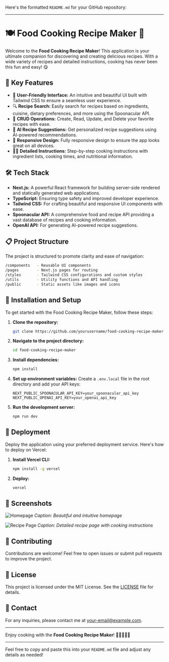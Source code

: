 Here's the formatted `README.md` for your GitHub repository:

---

# 🍽️ Food Cooking Recipe Maker 🍲

Welcome to the **Food Cooking Recipe Maker**! This application is your ultimate companion for discovering and creating delicious recipes. With a wide variety of recipes and detailed instructions, cooking has never been this fun and easy! 😋

## 🚀 Key Features

- 🌟 **User-Friendly Interface:** An intuitive and beautiful UI built with Tailwind CSS to ensure a seamless user experience.
- 🔍 **Recipe Search:** Easily search for recipes based on ingredients, cuisine, dietary preferences, and more using the Spoonacular API.
- 📝 **CRUD Operations:** Create, Read, Update, and Delete your favorite recipes with ease.
- 🤖 **AI Recipe Suggestions:** Get personalized recipe suggestions using AI-powered recommendations.
- 📱 **Responsive Design:** Fully responsive design to ensure the app looks great on all devices.
- 🧑‍🍳 **Detailed Instructions:** Step-by-step cooking instructions with ingredient lists, cooking times, and nutritional information.

## 🛠️ Tech Stack

- **Next.js:** A powerful React framework for building server-side rendered and statically generated web applications.
- **TypeScript:** Ensuring type safety and improved developer experience.
- **Tailwind CSS:** For crafting beautiful and responsive UI components with ease.
- **Spoonacular API:** A comprehensive food and recipe API providing a vast database of recipes and cooking information.
- **OpenAI API:** For generating AI-powered recipe suggestions.

## 📋 Project Structure

The project is structured to promote clarity and ease of navigation:

```bash
/components   - Reusable UI components
/pages        - Next.js pages for routing
/styles       - Tailwind CSS configurations and custom styles
/utils        - Utility functions and API handling
/public       - Static assets like images and icons
```

## 🔧 Installation and Setup

To get started with the Food Cooking Recipe Maker, follow these steps:

1. **Clone the repository:**
    ```sh
    git clone https://github.com/yourusername/food-cooking-recipe-maker.git
    ```
2. **Navigate to the project directory:**
    ```sh
    cd food-cooking-recipe-maker
    ```
3. **Install dependencies:**
    ```sh
    npm install
    ```
4. **Set up environment variables:**
    Create a `.env.local` file in the root directory and add your API keys:
    ```env
    NEXT_PUBLIC_SPOONACULAR_API_KEY=your_spoonacular_api_key
    NEXT_PUBLIC_OPENAI_API_KEY=your_openai_api_key
    ```
5. **Run the development server:**
    ```sh
    npm run dev
    ```

## 🚀 Deployment

Deploy the application using your preferred deployment service. Here's how to deploy on Vercel:

1. **Install Vercel CLI:**
    ```sh
    npm install -g vercel
    ```
2. **Deploy:**
    ```sh
    vercel
    ```

## 📸 Screenshots

![Homepage](public/screenshots/homepage.png)
*Caption: Beautiful and intuitive homepage*

![Recipe Page](public/screenshots/recipe-page.png)
*Caption: Detailed recipe page with cooking instructions*

## 🤝 Contributing

Contributions are welcome! Feel free to open issues or submit pull requests to improve the project.

## 📄 License

This project is licensed under the MIT License. See the [LICENSE](LICENSE) file for details.

## 📧 Contact

For any inquiries, please contact me at [your-email@example.com](mailto:your-email@example.com).

---

Enjoy cooking with the **Food Cooking Recipe Maker**! 🍳👨‍🍳👩‍🍳

---

Feel free to copy and paste this into your `README.md` file and adjust any details as needed!
